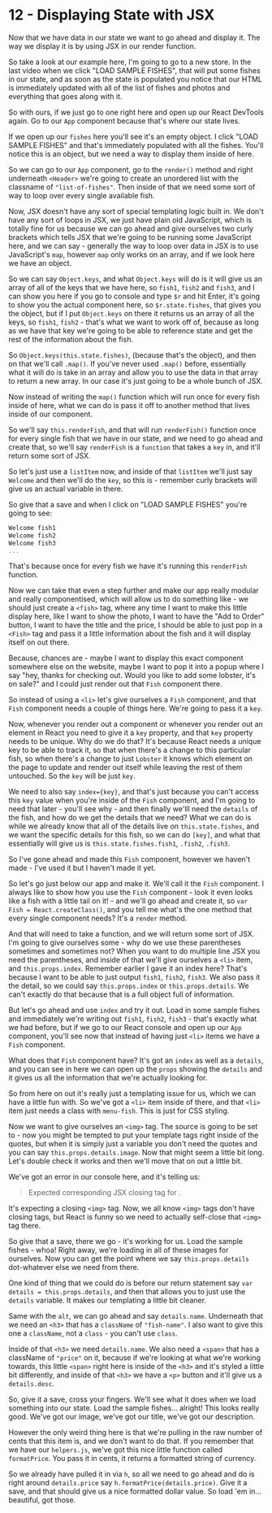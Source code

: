 # 12 - Displaying State with JSX

Now that we have data in our state we want to go ahead and display it.  The way we display it is by using JSX in our render function.

So take a look at our example here, I'm going to go to a new store.  In the last video when we click "LOAD SAMPLE FISHES", that will put some fishes in our state, and as soon as the state is populated you notice that our HTML is immediately updated with all of the list of fishes and photos and everything that goes along with it.

So with ours, if we just go to one right here and open up our React DevTools again.  Go to our `App` component because that's where our state lives.  

If we open up our `fishes` here you'll see it's an empty object.  I click "LOAD SAMPLE FISHES" and that's immediately populated with all the fishes.  You'll notice this is an object, but we need a way to display them inside of here.

So we can go to our `App` component, go to the `render()` method and right underneath `<Header>` we're going to create an unordered list with the classname of `"list-of-fishes"`.  Then inside of that we need some sort of way to loop over every single available fish.

Now, JSX doesn't have any sort of special templating logic built in.  We don't have any sort of loops in JSX, we just have plain old JavaScript, which is totally fine for us because we can go ahead and give ourselves two curly brackets which tells JSX that we're going to be running some JavaScript here, and we can say - generally the way to loop over data in JSX is to use JavaScript's `map`, however `map` only works on an array, and if we look here we have an object.

So we can say `Object.keys`, and what `Object.keys` will do is it will give us an array of all of the keys that we have here, so `fish1`, `fish2` and `fish3`, and I can show you here if you go to console and type `$r` and hit Enter, it's going to show you the actual component here, so `$r.state.fishes`, that gives you the object, but if I put `Object.keys` on there it returns us an array of all the keys, so `fish1`, `fish2` - that's what we want to work off of, because as long as we have that key we're going to be able to reference state and get the rest of the information about the fish.

So `Object.keys(this.state.fishes)`, (because that's the object), and then on that we'll call `.map()`. If you've never used `.map()` before, essentially what it will do is take in an array and allow you to use the data in that array to return a new array.  In our case it's just going to be a whole bunch of JSX.

Now instead of writing the `map()` function which will run once for every fish inside of here, what we can do is pass it off to another method that lives inside of our component.

So we'll say `this.renderFish`, and that will run `renderFish()` function once for every single fish that we have in our state, and we need to go ahead and create that, so we'll say `renderFish` is a `function` that takes a `key` in, and it'll return some sort of JSX.

So let's just use a `listItem` now, and inside of that `listItem` we'll just say `Welcome` and then we'll do the `key`, so this is - remember curly brackets will give us an actual variable in there.

So give that a save and when I click on "LOAD SAMPLE FISHES" you're going to see:

```javascript
Welcome fish1
Welcome fish2
Welcome fish3
...
```

That's because once for every fish we have it's running this `renderFish` function.

Now we can take that even a step further and make our app really modular and really componentised, which will allow us to do something like - we should just create a `<fish>` tag, where any time I want to make this little display here, like I want to show the photo, I want to have the "Add to Order" button, I want to have the title and the price, I should be able to just pop in a `<Fish>` tag and pass it a little information about the fish and it will display itself on out there.

Because, chances are - maybe I want to display this exact component somewhere else on the website, maybe I want to pop it into a popup where I say "hey, thanks for checking out.  Would you like to add some lobster, it's on sale?" and I could just render out that `Fish` component there.

So instead of using a `<li>` let's give ourselves a `Fish` component, and that `Fish` component needs a couple of things here.  We're going to pass it a `key`.

Now, whenever you render out a component or whenever you render out an element in React you need to give it a `key` property, and that `key` property needs to be unique.  Why do we do that?  It's because React needs a unique key to be able to track it, so that when there's a change to this particular fish, so when there's a change to just `Lobster` it knows which element on the page to update and render out itself while leaving the rest of them untouched.  So the `key` will be just `key`. 

We need to also say `index={key}`, and that's just because you can't access this `key` value when you're inside of the `Fish` component, and I'm going to need that later - you'll see why - and then finally we'lll need the `details` of the fish, and how do we get the details that we need?  What we can do is while we already know that all of the details live on `this.state.fishes`, and we want the specific details for this fish, so we can do `[key]`, and what that essentially will give us is `this.state.fishes.fish1`, `.fish2`, `.fish3`.

So I've gone ahead and made this `Fish` component, however we haven't made - I've used it but I haven't made it yet.

So let's go just below our app and make it.  We'll call it the `Fish` component.  I always like to show how you use the `Fish` component - look it even looks like a fish with a little tail on it! - and we'll go ahead and create it, so `var Fish = React.createClass()`, and you tell me what's the one method that every single component needs?  It's a `render` method.

And that will need to take a function, and we will return some sort of JSX.  I'm going to give ourselves some - why do we use these parentheses sometimes and sometimes not?  When you want to do multiple line JSX you need the parentheses, and inside of that we'll give ourselves a `<li>` item, and `this.props.index`.  Remember earlier I gave it an index here?  That's because I want to be able to just output `fish1`, `fish2`, `fish3`.  We also pass it the detail, so we could say `this.props.index` or `this.props.details`.  We can't exactly do that because that is a full object full of information.

But let's go ahead and use `index` and try it out.  Load in some sample fishes and immediately we're writing out `fish1`, `fish2`, `fish3` - that's exactly what we had before, but if we go to our React console and open up our `App` component, you'll see now that instead of having just `<li>` items we have a `Fish` component.

What does that `Fish` component have?  It's got an `index` as well as a `details`, and you can see in here we can open up the `props` showing the `details` and it gives us all the information that we're actually looking for.

So from here on out it's really just a templating issue for us, which we can have a little fun with.  So we've got a `<li>` item inside of there, and that `<li>` item just needs a class with `menu-fish`.  This is just for CSS styling.

Now we want to give ourselves an `<img>` tag. The source is going to be set to - now you might be tempted to put your template tags right inside of the quotes, but when it is simply just a variable you don't need the quotes and you can say `this.props.details.image`.  Now that might seem a little bit long.  Let's double check it works and then we'll move that on out a little bit.

We've got an error in our console here, and it's telling us:

> Expected corresponding JSX closing tag for <img>.

It's expecting a closing `<img>` tag.  Now, we all know `<img>` tags don't have closing tags, but React is funny so we need to actually self-close that `<img>` tag there.

So give that a save, there we go - it's working for us.  Load the sample fishes - whoa!  Right away, we're loading in all of these images for ourselves.  Now you can get the point where we say `this.props.details` dot-whatever else we need from there.

One kind of thing that we could do is before our return statement say `var details = this.props.details`, and then that allows you to just use the `details` variable.  It makes our templating a little bit cleaner.

Same with the `alt`, we can go ahead and say `details.name`.  Underneath that we need an `<h3>` that has a `className` of `"fish-name"`.  I also want to give this one a `className`, not a `class` - you can't use `class`.

Inside of that `<h3>` we need `details.name`. We also need a `<span>` that has a className of `"price"` on it, because if we're looking at what we're working towards, this little `<span>` right here is inside of the `<h3>` and it's styled a little bit differently, and inside of that `<h3>` we have a `<p>` button and it'll give us a `details.desc`.

So, give it a save, cross your fingers.  We'll see what it does when we load something into our state.  Load the sample fishes... alright!  This looks really good.  We've got our image, we've got our title, we've got our description.  

However the only weird thing here is that we're pulling in the raw number of cents that this item is, and we don't want to do that.  If you remember that we have our `helpers.js`, we've got this nice little function called `formatPrice`.  You pass it in cents, it returns a formatted string of currency. 

So we already have pulled it in via `h`, so all we need to go ahead and do is right around `details.price` say `h.formatPrice(details.price)`.  Give it a save, and that should give us a nice formatted dollar value.  So load 'em in... beautiful, got those.
